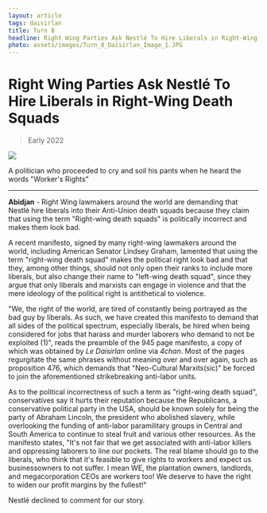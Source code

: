 ```yaml
---
layout: article
tags: daisirlan
title: Turn 8 
headline: Right Wing Parties Ask Nestlé To Hire Liberals in Right-Wing Death Squads
photo: assets/images/Turn_8_Daisirlan_Image_1.JPG
---
```


# Right Wing Parties Ask Nestlé To Hire Liberals in Right-Wing Death Squads

<blockquote class="blockquote">
  <p id="date-published">Early 2022</p>
</blockquote> 

<div class="main-image-container">
    <img src = "../../../assets/images/Turn_8_Daisirlan_Image_1.JPG" id="container-image">
    <p id="image-caption">A politician who proceeded to cry and soil his pants when he heard the words "Worker's Rights"</p>
</div>

---

**Abidjan** -  Right Wing lawmakers around the world are demanding that Nestlé hire liberals into their Anti-Union death squads because they claim that using the term "Right-wing death squads" is politically incorrect and makes them look bad.

A recent manifesto, signed by many right-wing lawmakers around the world, including American Senator Lindsey Graham, lamented that using the term "right-wing death squad" makes the political right look bad and that they, among other things, should not only open their ranks to include more liberals, but also change their name to "left-wing death squad", since they argue that only liberals and marxists can engage in violence and that the mere ideology of the political right is antithetical to violence. 

"We, the right of the world, are tired of constantly being portrayed as the bad guy by liberals. As such, we have created this manifesto to demand that all sides of the political spectrum, especially liberals, be hired when being considered for jobs that harass and murder laborers who demand to not be exploited (1)", reads the preamble of the 945 page manifesto, a copy of which was obtained by *Le Daisirlan* online via *4chan*. Most of the pages regurgitate the same phrases without meaning over and over again, such as proposition 476, which demands that "Neo-Cultural Marxits(sic)" be forced to join the aforementioned strikebreaking anti-labor units. 

As to the political incorrectness of such a term as "right-wing death squad", conservatives say it hurts their reputation because the Republicans, a conservative political party in the USA, should be known solely for being the party of Abraham Lincoln, the president who abolished slavery, while overlooking the funding of anti-labor paramilitary groups in Central and South America to continue to steal fruit and various other resources. As the manifesto states, "It's not fair that we get associated with anti-labor killers and oppressing laborers to line our pockets. The real blame should go to the liberals, who think that it's feasible to give rights to workers and expect us businessowners to not suffer. I mean WE, the plantation owners, landlords, and megacorporation CEOs are workers too! We deserve to have the right to widen our profit margins by the fullest!"

Nestlé declined to comment for our story.